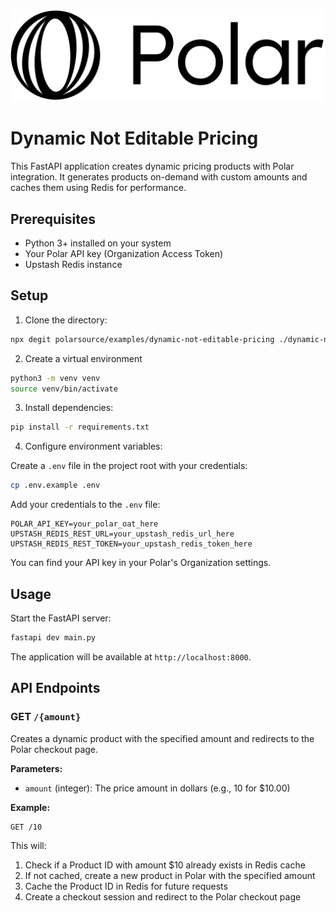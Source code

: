 ![](../logo.svg)

# Dynamic Not Editable Pricing

This FastAPI application creates dynamic pricing products with Polar integration. It generates products on-demand with custom amounts and caches them using Redis for performance.

## Prerequisites

- Python 3+ installed on your system
- Your Polar API key (Organization Access Token)
- Upstash Redis instance

## Setup

1. Clone the directory:

```bash
npx degit polarsource/examples/dynamic-not-editable-pricing ./dynamic-not-editable-pricing
```

2. Create a virtual environment

```bash
python3 -m venv venv
source venv/bin/activate
```

3. Install dependencies:

```bash
pip install -r requirements.txt
```

4. Configure environment variables:

Create a `.env` file in the project root with your credentials:

```bash
cp .env.example .env
```

Add your credentials to the `.env` file:

```
POLAR_API_KEY=your_polar_oat_here
UPSTASH_REDIS_REST_URL=your_upstash_redis_url_here
UPSTASH_REDIS_REST_TOKEN=your_upstash_redis_token_here
```

You can find your API key in your Polar's Organization settings.

## Usage

Start the FastAPI server:

```bash
fastapi dev main.py
```

The application will be available at `http://localhost:8000`.

## API Endpoints

### GET `/{amount}`

Creates a dynamic product with the specified amount and redirects to the Polar checkout page.

**Parameters:**
- `amount` (integer): The price amount in dollars (e.g., 10 for $10.00)

**Example:**
```
GET /10
```

This will:
1. Check if a Product ID with amount $10 already exists in Redis cache
2. If not cached, create a new product in Polar with the specified amount
3. Cache the Product ID in Redis for future requests
4. Create a checkout session and redirect to the Polar checkout page
